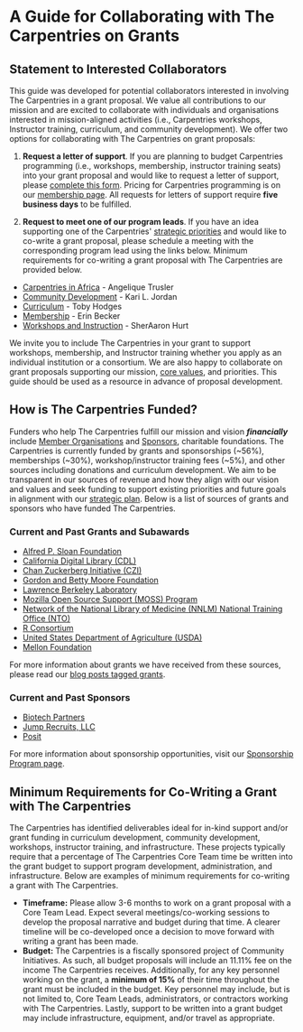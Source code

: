 # A Guide for Collaborating with The Carpentries on Grants

## Statement to Interested Collaborators
This guide was developed for potential collaborators interested in involving The Carpentries in a grant proposal. We value all contributions to our mission and are excited to collaborate with individuals and organisations interested in mission-aligned activities (i.e., Carpentries workshops, Instructor training, curriculum, and community development). We offer two options for collaborating with The Carpentries on grant proposals:

1. **Request a letter of support**. If you are planning to budget Carpentries programming (i.e., workshops, membership, instructor training seats) into your grant proposal and would like to request a letter of support, please [complete this form](https://carpentries.typeform.com/to/oK25vSPE). Pricing for Carpentries programming is on our [membership page](https://carpentries.org/membership/). All requests for letters of support require **five business days** to be fulfilled.

2. **Request to meet one of our program leads**. If you have an idea supporting one of the Carpentries' [strategic priorities](https://carpentries.org/strategic-plan/) and would like to co-write a grant proposal, please schedule a meeting with the corresponding program lead using the links below. Minimum requirements for co-writing a grant proposal with The Carpentries are provided below.
  - [Carpentries in Africa](https://calendly.com/angelique_v) - Angelique Trusler
  - [Community Development](https://calendly.com/kariljordan) - Kari L. Jordan
  - [Curriculum](https://calendly.com/tobyhodges) - Toby Hodges
  - [Membership](https://calendly.com/ebecker-1) - Erin Becker
  - [Workshops and Instruction](https://calendly.com/sheraaron/) - SherAaron Hurt

We invite you to include The Carpentries in your grant to support workshops, membership, and Instructor training whether you apply as an individual institution or a consortium. We are also happy to collaborate on grant proposals supporting our mission, [core values](https://carpentries.org/values/), and priorities. This guide should be used as a resource in advance of proposal development.

## How is The Carpentries Funded?
Funders who help The Carpentries fulfill our mission and vision _**financially**_ include [Member Organisations](https://carpentries.org/members/) and [Sponsors](https://carpentries.org/sponsorship/), charitable foundations. The Carpentries is currently funded by grants and sponsorships (~56%), memberships (~30%), workshop/instructor training fees (~5%), and other sources including donations and curriculum development. We aim to be transparent in our sources of revenue and how they align with our vision and values and seek funding to support existing priorities and future goals in alignment with our [strategic plan](https://carpentries.org/strategic-plan/). Below is a list of sources of grants and sponsors who have funded The Carpentries.

### Current and Past Grants and Subawards
- [Alfred P. Sloan Foundation](https://sloan.org/)
- [California Digital Library (CDL)](https://cdlib.org/)
- [Chan Zuckerberg Initiative (CZI)](https://chanzuckerberg.com/)
- [Gordon and Betty Moore Foundation](https://www.moore.org/)
- [Lawrence Berkeley Laboratory](https://www.lbl.gov/)
- [Mozilla Open Source Support (MOSS) Program](https://www.mozilla.org/en-US/moss/)
- [Network of the National Library of Medicine (NNLM) National Training Office (NTO)](https://nnlm.gov/about/offices/nto)
- [R Consortium](https://www.r-consortium.org/)
- [United States Department of Agriculture (USDA)](https://www.usda.gov/)
- [Mellon Foundation](https://www.mellon.org/grant-programs/public-knowledge)

For more information about grants we have received from these sources, please read our [blog posts tagged grants](https://carpentries.org/posts-by-tags/#blog-tag-grants).

### Current and Past Sponsors
- [Biotech Partners](http://www.biotechpartners.org/)
- [Jump Recruits, LLC](https://jumprecruits.com/)
- [Posit](https://rstudio.com/)

For more information about sponsorship opportunities, visit our [Sponsorship Program page](https://carpentries.org/sponsorship/).

## Minimum Requirements for Co-Writing a Grant with The Carpentries
The Carpentries has identified deliverables ideal for in-kind support and/or grant funding in curriculum development, community development, workshops, instructor training, and infrastructure. These projects typically require that a percentage of The Carpentries Core Team time be written into the grant budget to support program development, administration, and infrastructure. Below are examples of minimum requirements for co-writing a grant with The Carpentries.

- **Timeframe:** Please allow 3-6 months to work on a grant proposal with a Core Team Lead. Expect several meetings/co-working sessions to develop the proposal narrative and budget during that time. A clearer timeline will be co-developed once a decision to move forward with writing a grant has been made.
- **Budget:** The Carpentries is a fiscally sponsored project of Community Initiatives. As such, all budget proposals will include an 11.11% fee on the income The Carpentries receives. Additionally, for any key personnel working on the grant, a **minimum of 15%** of their time throughout the grant must be included in the budget. Key personnel may include, but is not limited to, Core Team Leads, administrators, or contractors working with The Carpentries. Lastly, support to be written into a grant budget may include infrastructure, equipment, and/or travel as appropriate.
